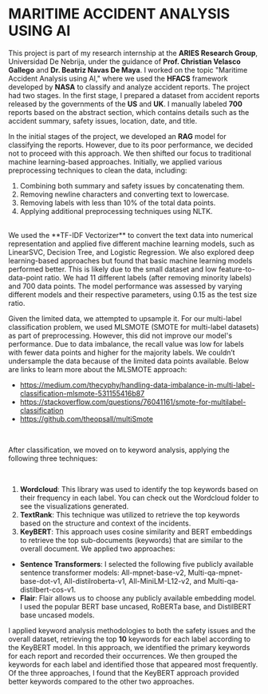 # MARITIME ACCIDENT ANALYSIS USING AI

This project is part of my research internship at the **ARIES Research Group**, Universidad De Nebrija, under the guidance of **Prof. Christian Velasco Gallego** and **Dr. Beatriz Navas De Maya**. I worked on the topic "Maritime Accident Analysis using AI," where we used the **HFACS** framework developed by **NASA** to classify and analyze accident reports. The project had two stages. In the first stage, I prepared a dataset from accident reports released by the governments of the **US** and **UK**. I manually labeled **700** reports based on the abstract section, which contains details such as the accident summary, safety issues, location, date, and title. <br>

In the initial stages of the project, we developed an **RAG** model for classifying the reports. However, due to its poor performance, we decided not to proceed with this approach. We then shifted our focus to traditional machine learning-based approaches. Initially, we applied various preprocessing techniques to clean the data, including:

1. Combining both summary and safety issues by concatenating them.
2. Removing newline characters and converting text to lowercase.
3. Removing labels with less than 10% of the total data points.
4. Applying additional preprocessing techniques using NLTK.

<br>
We used the **TF-IDF Vectorizer** to convert the text data into numerical representation and applied five different machine learning models, such as LinearSVC, Decision Tree, and Logistic Regression. We also explored deep learning-based approaches but found that basic machine learning models performed better. This is likely due to the small dataset and low feature-to-data-point ratio. We had 11 different labels (after removing minority labels) and 700 data points. The model performance was assessed by varying different models and their respective parameters, using 0.15 as the test size ratio. <br>

Given the limited data, we attempted to upsample it. For our multi-label classification problem, we used MLSMOTE (SMOTE for multi-label datasets) as part of preprocessing. However, this did not improve our model's performance. Due to data imbalance, the recall value was low for labels with fewer data points and higher for the majority labels. We couldn’t undersample the data because of the limited data points available. Below are links to learn more about the MLSMOTE approach:

- https://medium.com/thecyphy/handling-data-imbalance-in-multi-label-classification-mlsmote-531155416b87
- https://stackoverflow.com/questions/76041161/smote-for-multilabel-classification
- https://github.com/theopsall/multiSmote

<br>

After classification, we moved on to keyword analysis, applying the following three techniques:

<br>

1. **Wordcloud**: This library was used to identify the top keywords based on their frequency in each label. You can check out the Wordcloud folder to see the visualizations generated.
2. **TextRank**: This technique was utilized to retrieve the top keywords based on the structure and context of the incidents.
3. **KeyBERT**: This approach uses cosine similarity and BERT embeddings to retrieve the top sub-documents (keywords) that are similar to the overall document. We applied two approaches:
- **Sentence Transformers**: I selected the following five publicly available sentence transformer models: All-mpnet-base-v2, Multi-qa-mpnet-base-dot-v1, All-distilroberta-v1, All-MiniLM-L12-v2, and Multi-qa-distilbert-cos-v1.
- **Flair**: Flair allows us to choose any publicly available embedding model. I used the popular BERT base uncased, RoBERTa base, and DistilBERT base uncased models.

I applied keyword analysis methodologies to both the safety issues and the overall dataset, retrieving the top **10** keywords for each label according to the KeyBERT model. In this approach, we identified the primary keywords for each report and recorded their occurrences. We then grouped the keywords for each label and identified those that appeared most frequently. Of the three approaches, I found that the KeyBERT approach provided better keywords compared to the other two approaches.
  
